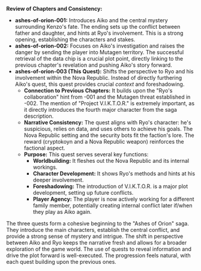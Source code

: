 

**Review of Chapters and Consistency:**

*   **ashes-of-orion-001:** Introduces Aiko and the central mystery surrounding Kenzo's fate. The ending sets up the conflict between father and daughter, and hints at Ryo's involvement. This is a strong opening, establishing the characters and stakes.
*   **ashes-of-orion-002:** Focuses on Aiko's investigation and raises the danger by sending the player into Mutagen territory. The successful retrieval of the data chip is a crucial plot point, directly linking to the previous chapter's revelation and pushing Aiko's story forward.
*   **ashes-of-orion-003 (This Quest):** Shifts the perspective to Ryo and his involvement within the Nova Republic.  Instead of directly furthering Aiko's quest, this quest provides crucial *context* and foreshadowing.
    *   **Connection to Previous Chapters:** It builds upon the "Ryo's collaboration" hint from -001 and the Mutagen threat established in -002.  The mention of "Project V.I.K.T.O.R." is extremely important, as it directly introduces the fourth major character from the saga description.
    *   **Narrative Consistency:**  The quest aligns with Ryo's character: he's suspicious, relies on data, and uses others to achieve his goals. The Nova Republic setting and the security bots fit the faction's lore.  The reward (cryptokoyn and a Nova Republic weapon) reinforces the factional aspect.
    *   **Purpose:** This quest serves several key functions:
        *   **Worldbuilding:** It fleshes out the Nova Republic and its internal workings.
        *   **Character Development:** It shows Ryo's methods and hints at his deeper involvement.
        *   **Foreshadowing:**  The introduction of V.I.K.T.O.R. is a major plot development, setting up future conflicts.
        *   **Player Agency:** The player is now actively working for a different family member, potentially creating internal conflict later if/when they play as Aiko again.

The three quests form a cohesive beginning to the "Ashes of Orion" saga. They introduce the main characters, establish the central conflict, and provide a strong sense of mystery and intrigue. The shift in perspective between Aiko and Ryo keeps the narrative fresh and allows for a broader exploration of the game world. The use of quests to reveal information and drive the plot forward is well-executed. The progression feels natural, with each quest building upon the previous ones.
